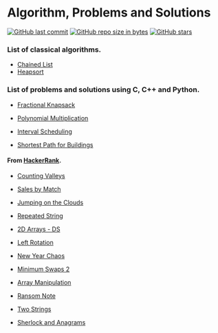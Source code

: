 # Algorithm, Problems and Solutions

[![GitHub last commit](https://img.shields.io/github/last-commit/andrelbd1/algorithms.svg)](https://github.com/andrelbd1/algorithms) 
[![GitHub repo size in bytes](https://img.shields.io/github/repo-size/andrelbd1/algorithms.svg)](https://github.com/andrelbd1/algorithms) 
[![GitHub stars](https://img.shields.io/github/stars/andrelbd1/algorithms.svg)](https://github.com/andrelbd1/algorithms)


### List of classical algorithms.

- [Chained List](solutions/chained-list/list.cpp)
- [Heapsort](solutions/heapsort/README.md)

### List of problems and solutions using C, C++ and Python.

- [Fractional Knapsack](solutions/knapsack/README.md)

- [Polynomial Multiplication](solutions/polynomial-multiplication/README.md)

- [Interval Scheduling](solutions/interval-scheduling/README.md)

- [Shortest Path for Buildings](solutions/buildings/README.md)

#### From [HackerRank](https://www.hackerrank.com/andrelbd1).

- [Counting Valleys](solutions/counting-valleys/README.md)

- [Sales by Match](solutions/sales-by-match/README.md)

- [Jumping on the Clouds](solutions/jumping-on-the-clouds/README.md)

- [Repeated String](solutions/repeated-string/README.md)

- [2D Arrays - DS](solutions/2d-arrays-ds/README.md)

- [Left Rotation](solutions/left-rotation/README.md)

- [New Year Chaos](solutions/new-year-chaos/README.md) 

- [Minimum Swaps 2](solutions/minimum-swaps-2/README.md) 

- [Array Manipulation](solutions/array-manipulation/README.md) 

- [Ransom Note](solutions/ransom-note/README.md) 

- [Two Strings](solutions/two-strings/README.md) 

- [Sherlock and Anagrams](solutions/sherlock-and-anagrams/README.md) 
